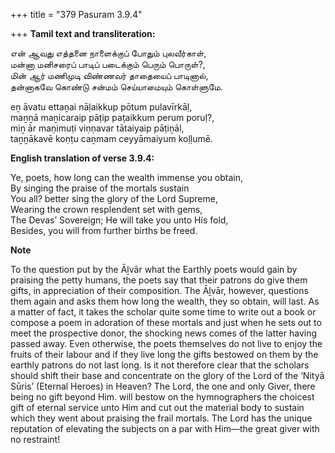 +++
title = "379 Pasuram 3.9.4"

+++
**Tamil text and transliteration:**

என் ஆவது எத்தனை நாளைக்குப் போதும் புலவீர்காள்,  
மன்னா மனிசரைப் பாடிப் படைக்கும் பெரும் பொருள்?,  
மின் ஆர் மணிமுடி விண்ணவர் தாதையைப் பாடினால்,  
தன்னாகவே கொண்டு சன்மம் செய்யாமையும் கொள்ளுமே.

eṉ āvatu ettaṉai nāḷaikkup pōtum pulavīrkāḷ,  
maṉṉā maṉicaraip pāṭip paṭaikkum perum poruḷ?,  
miṉ ār maṇimuṭi viṇṇavar tātaiyaip pāṭiṉāl,  
taṉṉākavē koṇṭu caṉmam ceyyāmaiyum koḷḷumē.

**English translation of verse 3.9.4:**

Ye, poets, how long can the wealth immense you obtain,  
By singing the praise of the mortals sustain  
You all? better sing the glory of the Lord Supreme,  
Wearing the crown resplendent set with gems,  
The Devas’ Sovereign; He will take you unto His fold,  
Besides, you will from further births be freed.

**Note**

To the question put by the Āḻvār what the Earthly poets would gain by praising the petty humans, the poets say that their patrons do give them gifts, in appreciation of their composition. The Āḻvār, however, questions them again and asks them how long the wealth, they so obtain, will last. As a matter of fact, it takes the scholar quite some time to write out a book or compose a poem in adoration of these mortals and just when he sets out to meet the prospective donor, the shocking news comes of the latter having passed away. Even otherwise, the poets themselves do not live to enjoy the fruits of their labour and if they live long the gifts bestowed on them by the earthly patrons do not last long. Is it not therefore clear that the scholars should shift their base and concentrate on the glory of the Lord of the ‘Nityā Sūris’ (Eternal Heroes) in Heaven? The Lord, the one and only Giver, there being no gift beyond Him. will bestow on the hymnographers the choicest gift of eternal service unto Him and cut out the material body to sustain which they went about praising the frail mortals. The Lord has the unique reputation of elevating the subjects on a par with Him—the great giver with no restraint!


